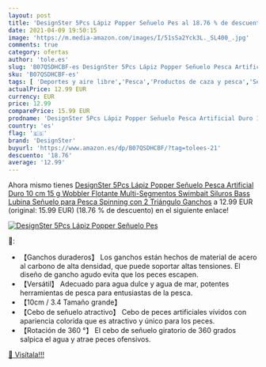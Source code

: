 ```yaml
---
layout: post
title: 'DesignSter 5Pcs Lápiz Popper Señuelo Pes al 18.76 % de descuento'
date: 2021-04-09 19:50:15
image: 'https://m.media-amazon.com/images/I/51sSa2Yck3L._SL400_.jpg'
comments: true
category: ofertas
author: 'tole.es'
slug: 'B07QSDHCBF-es DesignSter 5Pcs Lápiz Popper Señuelo Pesca Artificial Duro...'
sku: 'B07QSDHCBF-es'
tags: [ 'Deportes y aire libre','Pesca','Productos de caza y pesca','Señuelos de superficie para pesca','Señuelos y moscas de pesca','designster','lápiz', ]
actualPrice: 12.99 EUR
currency: EUR
price: 12.99
comparePrice: 15.99 EUR
prodname: 'DesignSter 5Pcs Lápiz Popper Señuelo Pesca Artificial Duro 10 cm 15 g Wobbler Flotante Multi-Segmentos Swimbait Siluros Bass Lubina Señuelo para Pesca Spinning con 2 Triángulo Ganchos'
country: 'es'
flag: '🇪🇸'
brand: 'DesignSter'
buyurl: 'https://www.amazon.es/dp/B07QSDHCBF/?tag=tolees-21'
descuento: '18.76'
average: '12.99'
---
```


Ahora mismo tienes [DesignSter 5Pcs Lápiz Popper Señuelo Pesca Artificial Duro 10 cm 15 g Wobbler Flotante Multi-Segmentos Swimbait Siluros Bass Lubina Señuelo para Pesca Spinning con 2 Triángulo Ganchos](https://www.amazon.es/dp/B07QSDHCBF/?tag=tolees-21) a 12.99 EUR (original: 15.99 EUR) (18.76 %  de descuento) en el siguiente enlace!

[![DesignSter 5Pcs Lápiz Popper Señuelo Pes](https://m.media-amazon.com/images/I/51sSa2Yck3L._SL400_.jpg)](https://www.amazon.es/dp/B07QSDHCBF/?tag=tolees-21)

🔎:

- 【Ganchos duraderos】 Los ganchos están hechos de material de acero al carbono de alta densidad, que puede soportar altas tensiones. El diseño de gancho agudo evita que los peces escapen.
- 【Versátil】 Adecuado para agua dulce y agua de mar, potentes herramientas de pesca para entusiastas de la pesca.
- 【10cm / 3.4  Tamaño grande】
- 【Cebo de señuelo atractivo】 Cebo de peces artificiales vívidos con apariencia colorida que es atractivo y único para los peces.
- 【Rotación de 360 °】 El cebo de señuelo giratorio de 360 grados salpica el agua y atrae peces ofensivos.

[🛒 Visítala!!!](https://www.amazon.es/dp/B07QSDHCBF/?tag=tolees-21)
